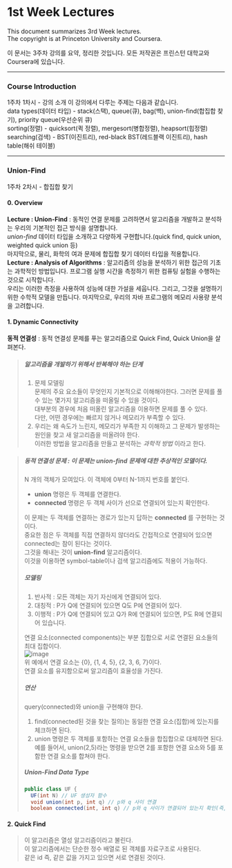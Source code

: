 # 1st Week Lectures  
  
This document summarizes 3rd Week lectures.  
The copyright is at Princeton University and Coursera.  
  
이 문서는 3주차 강의를 요약, 정리한 것입니다. 모든 저작권은 프린스턴 대학교와 Coursera에 있습니다.  
***  
### Course Introduction  
1주차 1차시 - 강의 소개 
이 강의에서 다루는 주제는 다음과 같습니다.  
data types(데이터 타입) - stack(스택), queue(큐), bag(백), union-find(합집합 찾기), priority queue(우선순위 큐)  
sorting(정렬) - quicksort(퀵 정렬), mergesort(병합정렬), heapsort(힙정렬)  
searching(검색) - BST(이진트리), red-black BST(레드블랙 이진트리), hash table(해쉬 테이블)  
***  
### Union-Find  
1주차 2차시 - 합집합 찾기  
#### 0. Overview  
__Lecture : Union-Find__ : 동적인 연결 문제를 고려하면서 알고리즘을 개발하고 분석하는 우리의 기본적인 접근 방식을 설명합니다.  
_union-find_ 데이터 타입을 소개하고 다양하게 구현합니다.(quick find, quick union, weighted quick union 등)  
마지막으로, 물리, 화학의 여과 문제에 합집합 찾기 데이터 타입을 적용합니다.  
__Lecture : Analysis of Algorithms__ : 알고리즘의 성능을 분석하기 위한 접근의 기초는 과학적인 방법입니다. 프로그램 실행 시간을 측정하기 위한 컴퓨팅 실험을 수행하는 것으로 시작합니다.  
우리는 이러한 측정을 사용하여 성능에 대한 가설을 세웁니다. 그리고, 그것을 설명하기 위한 수학적 모델을 만듭니다. 마지막으로, 우리의 자바 프로그램의 메모리 사용량 분석을 고려합니다.  
#### 1. Dynamic Connectivity  
__동적 연결성__ : 동적 연결성 문제를 푸는 알고리즘으로 Quick Find, Quick Union을 살펴본다.  
> ##### 알고리즘을 개발하기 위해서 반복해야 하는 단계  
> 1. 문제 모델링  
> 문제의 주요 요소들이 무엇인지 기본적으로 이해해야한다. 그러면 문제를 풀 수 있는 몇가지 알고리즘을 떠올릴 수 있을 것이다.  
> 대부분의 경우에 처음 떠올린 알고리즘을 이용하면 문제를 풀 수 있다.  
> 다만, 어떤 경우에는 빠르지 않거나 메모리가 부족할 수 있다.  
> 2. 우리는 왜 속도가 느린지, 메모리가 부족한 지 이해하고 그 문제가 발생하는 원인을 찾고 새 알고리즘을 떠올려야 한다.  
> 이러한 방법을 알고리즘을 만들고 분석하는 _과학적 방법_ 이라고 한다.  

> ##### 동적 연결성 문제 : 이 문제는 union-find 문제에 대한 추상적인 모델이다.  
> N 개의 객체가 모여있다. 이 객체에 0부터 N-1까지 번호를 붙인다.  
> + __union__ 명령은 두 객체를 연결한다.  
> + __connected__ 명령은 두 객체 사이가 선으로 연결되어 있는지 확인한다.  
> 
> 이 문제는 두 객체를 연결하는 경로가 있는지 답하는 __connected__ 를 구현하는 것이다.  
> 중요한 점은 두 객체를 직접 연결하지 않더라도 간접적으로 연결되어 있으면 connected는 참이 된다는 것이다.  
> 그것을 해내는 것이 __union-find__ 알고리즘이다.  
> 이것을 이용하면 symbol-table이나 검색 알고리즘에도 적용이 가능하다.  
> 
> ##### 모델링
> 1. 반사적 : 모든 객체는 자기 자신에게 연결되어 있다.  
> 2. 대칭적 : P가 Q에 연결되어 있으면 Q도 P에 연결되어 있다.  
> 3. 이행적 : P가 Q에 연결되어 있고 Q가 R에 연결되어 있으면, P도 R에 연결되어 있습니다.  
> 
> 연결 요소(connected components)는 부분 집합으로 서로 연결된 요소들의 최대 집합이다.  
> ![image](https://user-images.githubusercontent.com/23286838/226327764-7b14a0bb-c2fa-43fd-a702-663b8b60df19.png)  
> 위 예에서 연결 요소는 {0}, {1, 4, 5}, {2, 3, 6, 7}이다.  
> 연결 요소를 유지함으로써 알고리즘이 효율성을 가진다.  
> 
> ##### 연산  
> query(connected)와 union을 구현해야 한다.  
> 1. find(connected된 것을 찾는 질의)는 동일한 연결 요소(집합)에 있는지를 체크하면 된다.  
> 2. union 명령은 두 객체를 포함하는 연결 요소들을 합집합으로 대체하면 된다.  
> 예를 들어서, union(2,5)라는 명령을 받으면 2를 포함한 연결 요소와 5를 포함한 연결 요소를 합쳐야 한다.  
>   
> ##### Union-Find Data Type  
> ```Java
> public class UF {
>   UF(int N) // UF 생성자 함수
>   void union(int p, int q) // p와 q 사이 연결
>   boolean connected(int, int q) // p와 q 사이가 연결되어 있는지 확인(즉, 같은 컴포넌트 안에 있는가?)
> ```
  
#### 2. Quick Find  
> 이 알고리즘은 열성 알고리즘이라고 불린다.  
> 이 알고리즘에서는 단순한 정수 배열로 된 객체를 자료구조로 사용된다.  
> 같은 id 즉, 같은 값을 가지고 있으면 서로 연결된 것이다.  
> 
